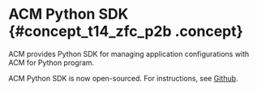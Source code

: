 # ACM Python SDK {#concept_t14_zfc_p2b .concept}

﻿ACM provides Python SDK for managing application configurations with ACM for Python program.

ACM Python SDK is now open-sourced. For instructions, see [Github](https://github.com/alibaba/acm-sdk-python).

